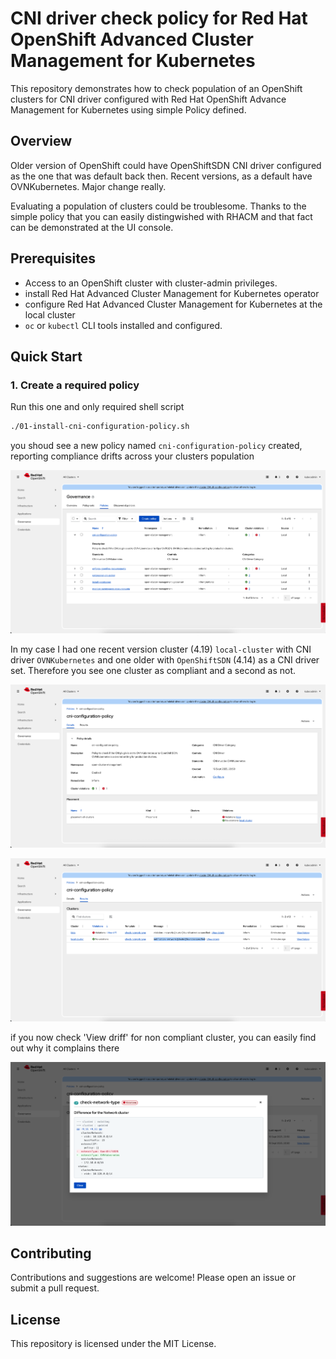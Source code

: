 # CNI driver check policy for Red Hat OpenShift Advanced Cluster Management for Kubernetes

This repository demonstrates how to check population of an OpenShift clusters for CNI driver configured with Red Hat OpenShift Advance Management for Kubernetes using simple Policy defined.

## Overview

Older version of OpenShift could have OpenShiftSDN CNI driver configured as the one that was default back then. Recent versions, as a default have OVNKubernetes. Major change really.

Evaluating a population of clusters could be troublesome. Thanks to the simple policy that you can easily distingwished with RHACM and that fact can be demonstrated at the UI console.

## Prerequisites

- Access to an OpenShift cluster with cluster-admin privileges.
- install Red Hat Advanced Cluster Management for Kubernetes operator
- configure Red Hat Advanced Cluster Management for Kubernetes at the local cluster
- `oc` or `kubectl` CLI tools installed and configured.

## Quick Start

### 1. Create a required policy

Run this one and only required shell script

```sh
./01-install-cni-configuration-policy.sh
```

you shoud see a new policy named `cni-configuration-policy` created, reporting compliance drifts across your clusters population

![screenshot](images/1.png)

In my case I had one recent version cluster (4.19) `local-cluster` with CNI driver `OVNKubernetes` and one older with `OpenShiftSDN` (4.14) as a CNI driver set. Therefore you see one cluster as compliant and a second as not.

![screenshot](images/2.png)

![screenshot](images/3.png)

if you now check 'View driff' for non compliant cluster, you can easily find out why it complains there

![screenshot](images/4.png)

## Contributing

Contributions and suggestions are welcome! Please open an issue or submit a pull request.

## License

This repository is licensed under the MIT License.


